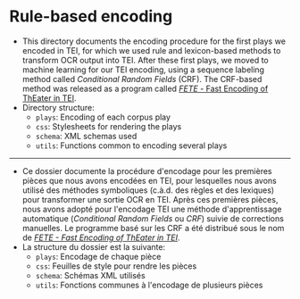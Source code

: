 # Rule-based encoding

- This directory documents the encoding procedure for the first plays we encoded in TEI, for which we used rule and lexicon-based methods to transform OCR output into TEI. After these first plays, we moved to machine learning for our TEI encoding, using a sequence labeling method called *Conditional Random Fields* (CRF). The CRF-based method was released as a program called [*FETE* - Fast Encoding of ThEater in TEI](https://git.unistra.fr/methal/FETE).
- Directory structure:
    - `plays`: Encoding of each corpus play
    - `css`: Stylesheets for rendering the plays
    - `schema`: XML schemas used
    - `utils`: Functions common to encoding several plays

---

- Ce dossier documente la procédure d'encodage pour les premières pièces que nous avons encodées en TEI, pour lesquelles nous avons utilisé des méthodes symboliques (c.à.d. des règles et des lexiques) pour transformer une sortie OCR en TEI. Après ces premières pièces, nous avons adopté pour l'encodage TEI une méthode d'apprentissage automatique (*Conditional Random Fields* ou *CRF*) suivie de corrections manuelles. Le programme basé sur les CRF a été distribué sous le nom de [*FETE - Fast Encoding of ThEater in TEI*](https://git.unistra.fr/methal/FETE).
- La structure du dossier est la suivante:
    - `plays`: Encodage de chaque pièce
    - `css`: Feuilles de style pour rendre les pièces
    - `schema`: Schémas XML utilisés
    - `utils`: Fonctions communes à l'encodage de plusieurs pièces
